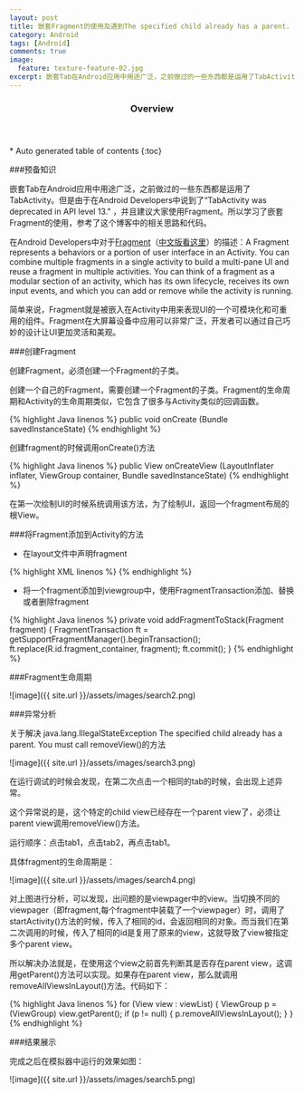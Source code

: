 ```yaml
---
layout: post
title: 嵌套Fragment的使用及遇到The specified child already has a parent. You must call removeView()问题的解决
category: Android
tags: [Android]
comments: true
image:
  feature: texture-feature-02.jpg
excerpt: 嵌套Tab在Android应用中用途广泛，之前做过的一些东西都是运用了TabActivity。但是由于在Android Developers中说到了“TabActivity was deprecated in API level 13." ，并且建议大家使用Fragment。
---
```


<section id="table-of-contents" class="toc">
  <header>
    <h3>Overview</h3>
  </header>
<div id="drawer" markdown="1">
*  Auto generated table of contents
{:toc}
</div>
</section>


###预备知识

嵌套Tab在Android应用中用途广泛，之前做过的一些东西都是运用了TabActivity。但是由于在Android Developers中说到了“TabActivity was deprecated in API level 13." ，并且建议大家使用Fragment。所以学习了嵌套Fragment的使用，参考了这个博客中的相关思路和代码。

在Android Developers中对于[Fragment](http://http//developer.android.com/guide/components/fragments.html)（[中文版看这里](http://http//www.eoeandroid.com/thread-71642-1-1.html)）的描述：A Fragment represents a behaviors or a portion of user interface in an Activity. You can combine multiple fragments in a single activity to build a multi-pane UI and reuse a fragment in multiple activities. You can think of a fragment as a modular section of an activity, which has its own lifecycle, receives its own input events, and which you can add or remove while the activity is running. 

简单来说，Fragment就是被嵌入在Activity中用来表现UI的一个可模块化和可重用的组件。Fragment在大屏幕设备中应用可以非常广泛，开发者可以通过自己巧妙的设计让UI更加灵活和美观。

###创建Fragment

创建Fragment，必须创建一个Fragment的子类。

创建一个自己的Fragment，需要创建一个Fragment的子类。Fragment的生命周期和Activity的生命周期类似，它包含了很多与Activity类似的回调函数。


{% highlight Java linenos %}
public void onCreate (Bundle savedInstanceState)
{% endhighlight %}

创建fragment的时候调用onCreate()方法

{% highlight Java linenos %}
public View onCreateView (LayoutInflater inflater, ViewGroup container, Bundle savedInstanceState) 
{% endhighlight %}

在第一次绘制UI的时候系统调用该方法，为了绘制UI，返回一个fragment布局的根View。

###将Fragment添加到Activity的方法

* 在layout文件中声明fragment

{% highlight XML linenos %}
  <FrameLayout
        android:id="@+id/fragment_container"
        android:layout_width="fill_parent"
        android:layout_height="0dip"
        android:layout_weight="1.0"
        android:background="#fffab3" >
    </FrameLayout>
{% endhighlight %}

* 将一个fragment添加到viewgroup中，使用FragmentTransaction添加、替换或者删除fragment

{% highlight Java linenos %}
private void addFragmentToStack(Fragment fragment) {
		FragmentTransaction ft = getSupportFragmentManager().beginTransaction();
		ft.replace(R.id.fragment_container, fragment);
		ft.commit();
	}
{% endhighlight %}

###Fragment生命周期

![image]({{ site.url }}/assets/images/search2.png)

###异常分析

关于解决 java.lang.IllegalStateException The specified child already has a parent. You must call removeView()的方法

![image]({{ site.url }}/assets/images/search3.png)

在运行调试的时候会发现，在第二次点击一个相同的tab的时候，会出现上述异常。

这个异常说的是，这个特定的child view已经存在一个parent view了，必须让parent view调用removeView()方法。

运行顺序：点击tab1，点击tab2，再点击tab1。

具体fragment的生命周期是：

![image]({{ site.url }}/assets/images/search4.png)

对上图进行分析，可以发现，出问题的是viewpager中的view。当切换不同的viewpager（即fragment,每个fragment中装载了一个viewpager）时，调用了startActivity()方法的时候，传入了相同的id，会返回相同的对象。而当我们在第二次调用的时候，传入了相同的id是复用了原来的view，这就导致了view被指定多个parent view。

所以解决办法就是，在使用这个view之前首先判断其是否存在parent view，这调用getParent()方法可以实现。如果存在parent view，那么就调用removeAllViewsInLayout()方法。代码如下：

{% highlight Java linenos %}
for (View view : viewList) {
	ViewGroup p = (ViewGroup) view.getParent();
	if (p != null) {
		p.removeAllViewsInLayout();
	}
}
{% endhighlight %}

###结果展示

完成之后在模拟器中运行的效果如图：

![image]({{ site.url }}/assets/images/search5.png)

